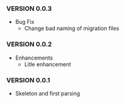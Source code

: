 ### VERSION 0.0.3

* Bug Fix
  * Change bad naming of migration files

### VERSION 0.0.2

* Enhancements
  * Litle enhancement

### VERSION 0.0.1

* Skeleton and first parsing
